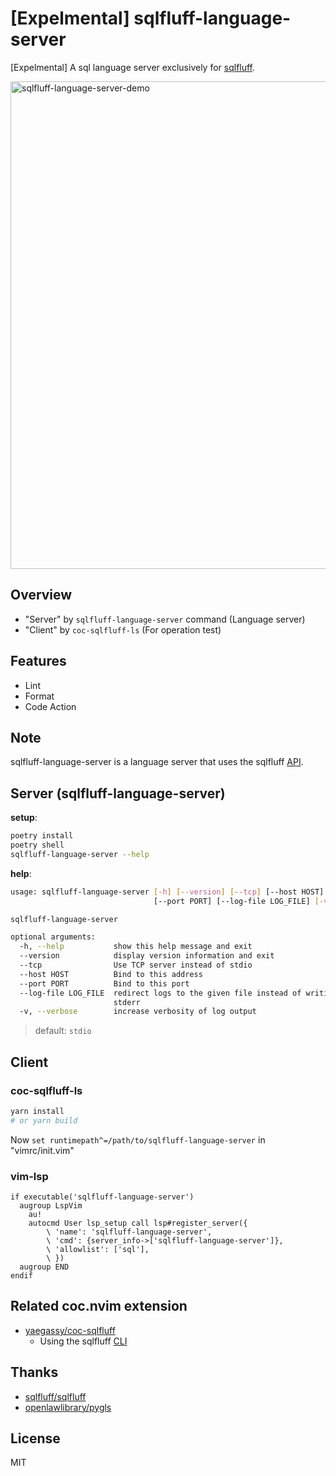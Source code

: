 # [Expelmental] sqlfluff-language-server

[Expelmental] A sql language server exclusively for [sqlfluff](https://pypi.org/project/sqlfluff/).

<img width="780" alt="sqlfluff-language-server-demo" src="https://user-images.githubusercontent.com/188642/118091006-40354080-b405-11eb-9e53-6cc1e768167a.gif">

## Overview

- "Server" by `sqlfluff-language-server` command (Language server)
- "Client" by `coc-sqlfluff-ls` (For operation test)

## Features

- Lint
- Format
- Code Action

## Note

sqlfluff-language-server is a language server that uses the sqlfluff [API](https://docs.sqlfluff.com/en/stable/api.html).

## Server (sqlfluff-language-server)

**setup**:

```sh
poetry install
poetry shell
sqlfluff-language-server --help
```

**help**:

```sh
usage: sqlfluff-language-server [-h] [--version] [--tcp] [--host HOST]
                                [--port PORT] [--log-file LOG_FILE] [-v]

sqlfluff-language-server

optional arguments:
  -h, --help           show this help message and exit
  --version            display version information and exit
  --tcp                Use TCP server instead of stdio
  --host HOST          Bind to this address
  --port PORT          Bind to this port
  --log-file LOG_FILE  redirect logs to the given file instead of writing to
                       stderr
  -v, --verbose        increase verbosity of log output
```

> default: `stdio`

## Client

### coc-sqlfluff-ls

```sh
yarn install
# or yarn build
```

Now `set runtimepath^=/path/to/sqlfluff-language-server` in "vimrc/init.vim"

### vim-lsp

```vim
if executable('sqlfluff-language-server')
  augroup LspVim
    au!
    autocmd User lsp_setup call lsp#register_server({
        \ 'name': 'sqlfluff-language-server',
        \ 'cmd': {server_info->['sqlfluff-language-server']},
        \ 'allowlist': ['sql'],
        \ })
  augroup END
endif
```

## Related coc.nvim extension

- [yaegassy/coc-sqlfluff](https://github.com/yaegassy/coc-sqlfluff)
  - Using the sqlfluff [CLI](https://docs.sqlfluff.com/en/stable/cli.html)

## Thanks

- [sqlfluff/sqlfluff](https://github.com/sqlfluff/sqlfluff)
- [openlawlibrary/pygls](https://github.com/openlawlibrary/pygls)

## License

MIT
